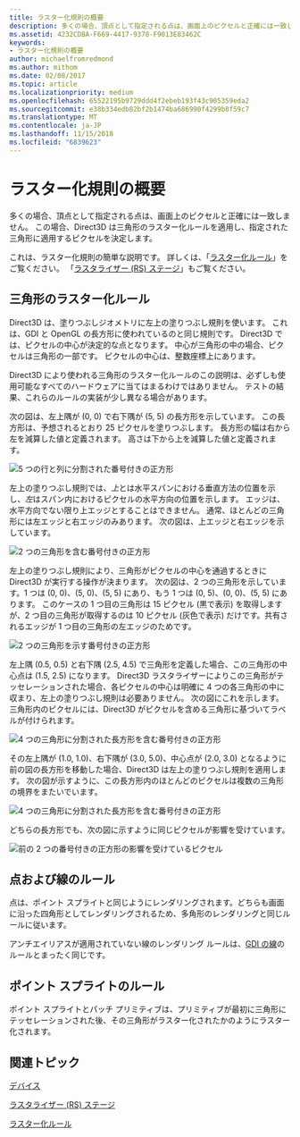```yaml
---
title: ラスター化規則の概要
description: 多くの場合、頂点として指定される点は、画面上のピクセルと正確には一致しません。 この場合、Direct3D は三角形のラスター化ルールを適用し、指定された三角形に適用するピクセルを決定します。
ms.assetid: 4232CDBA-F669-4417-9378-F9013E83462C
keywords:
- ラスター化規則の概要
author: michaelfromredmond
ms.author: mithom
ms.date: 02/08/2017
ms.topic: article
ms.localizationpriority: medium
ms.openlocfilehash: 65522195b9729ddd4f2ebeb193f43c905359eda2
ms.sourcegitcommit: e38b334edb82bf2b1474ba686990f4299b8f59c7
ms.translationtype: MT
ms.contentlocale: ja-JP
ms.lasthandoff: 11/15/2018
ms.locfileid: "6839623"
---
```

# <a name="introduction-to-rasterization-rules"></a>ラスター化規則の概要


多くの場合、頂点として指定される点は、画面上のピクセルと正確には一致しません。 この場合、Direct3D は三角形のラスター化ルールを適用し、指定された三角形に適用するピクセルを決定します。

これは、ラスター化規則の簡単な説明です。 詳しくは、「[ラスター化ルール](rasterization-rules.md)」をご覧ください。 「[ラスタライザー (RS) ステージ](rasterizer-stage--rs-.md)」もご覧ください。

## <a name="span-idtrianglerasterizationrulesspanspan-idtrianglerasterizationrulesspanspan-idtrianglerasterizationrulesspantriangle-rasterization-rules"></a><span id="Triangle_Rasterization_Rules"></span><span id="triangle_rasterization_rules"></span><span id="TRIANGLE_RASTERIZATION_RULES"></span>三角形のラスター化ルール


Direct3D は、塗りつぶしジオメトリに左上の塗りつぶし規則を使います。 これは、GDI と OpenGL の長方形に使われているのと同じ規則です。 Direct3D では、ピクセルの中心が決定的な点となります。 中心が三角形の中の場合、ピクセルは三角形の一部です。 ピクセルの中心は、整数座標上にあります。

Direct3D により使われる三角形のラスター化ルールのこの説明は、必ずしも使用可能なすべてのハードウェアに当てはまるわけではありません。 テストの結果、これらのルールの実装が少し異なる場合があります。

次の図は、左上隅が (0, 0) で右下隅が (5, 5) の長方形を示しています。 この長方形は、予想されるとおり 25 ピクセルを塗りつぶします。 長方形の幅は右から左を減算した値と定義されます。 高さは下から上を減算した値と定義されます。

![5 つの行と列に分割された番号付きの正方形](images/pixmap.png)

左上の塗りつぶし規則では、*上*とは水平スパンにおける垂直方法の位置を示し、*左*はスパン内におけるピクセルの水平方向の位置を示します。 エッジは、水平方向でない限り上エッジとすることはできません。 通常、ほとんどの三角形には左エッジと右エッジのみあります。 次の図は、上エッジと右エッジを示しています。

![2 つの三角形を含む番号付きの正方形](images/triedge.png)

左上の塗りつぶし規則により、三角形がピクセルの中心を通過するときに Direct3D が実行する操作が決まります。 次の図は、2 つの三角形を示しています。1 つは (0, 0)、(5, 0)、(5, 5) にあり、もう 1 つは (0, 5)、(0, 0)、(5, 5) にあります。 このケースの 1 つ目の三角形は 15 ピクセル (黒で表示) を取得しますが、2 つ目の三角形が取得するのは 10 ピクセル (灰色で表示) だけです。共有されるエッジが 1 つ目の三角形の左エッジのためです。

![2 つの三角形を示す番号付きの正方形](images/twotris.png)

左上隅 (0.5, 0.5) と右下隅 (2.5, 4.5) で三角形を定義した場合、この三角形の中心点は (1.5, 2.5) になります。 Direct3D ラスタライザーによりこの三角形がテッセレーションされた場合、各ピクセルの中心は明確に 4 つの各三角形の中に収まり、左上の塗りつぶし規則は必要ありません。 次の図にこれを示します。 三角形内のピクセルには、Direct3D がピクセルを含める三角形に基づいてラベルが付けられます。

![4 つの三角形に分割された長方形を含む番号付きの正方形](images/noambig.png)

その左上隅が (1.0, 1.0)、右下隅が (3.0, 5.0)、中心点が (2.0, 3.0) となるように前の図の長方形を移動した場合、Direct3D は左上の塗りつぶし規則を適用します。 次の図が示すように、この長方形内のほとんどのピクセルは複数の三角形の境界をまたいでいます。

![4 つの三角形に分割された長方形を含む番号付きの正方形](images/fillrule.png)

どちらの長方形でも、次の図に示すように同じピクセルが影響を受けています。

![前の 2 つの番号付きの正方形の影響を受けているピクセル](images/samepix.png)

## <a name="span-idpointandlinerulesspanspan-idpointandlinerulesspanspan-idpointandlinerulesspanpoint-and-line-rules"></a><span id="Point_and_Line_Rules"></span><span id="point_and_line_rules"></span><span id="POINT_AND_LINE_RULES"></span>点および線のルール


点は、ポイント スプライトと同じようにレンダリングされます。どちらも画面に沿った四角形としてレンダリングされるため、多角形のレンダリングと同じルールに従います。

アンチエイリアスが適用されていない線のレンダリング ルールは、[GDI の線](https://msdn.microsoft.com/library/windows/desktop/dd145027)のルールとまったく同じです。

## <a name="span-idpointspriterulesspanspan-idpointspriterulesspanspan-idpointspriterulesspanpoint-sprite-rules"></a><span id="Point_Sprite_Rules"></span><span id="point_sprite_rules"></span><span id="POINT_SPRITE_RULES"></span>ポイント スプライトのルール


ポイント スプライトとパッチ プリミティブは、プリミティブが最初に三角形にテッセレーションされた後、その三角形がラスター化されたかのようにラスター化されます。

## <a name="span-idrelated-topicsspanrelated-topics"></a><span id="related-topics"></span>関連トピック


[デバイス](devices.md)

[ラスタライザー (RS) ステージ](rasterizer-stage--rs-.md)

[ラスター化ルール](rasterization-rules.md)

 

 




